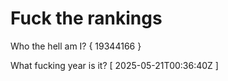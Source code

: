 # Fuck the rankings

Who the hell am I?
{ 19344166 }

What fucking year is it?
[ 2025-05-21T00:36:40Z ]
